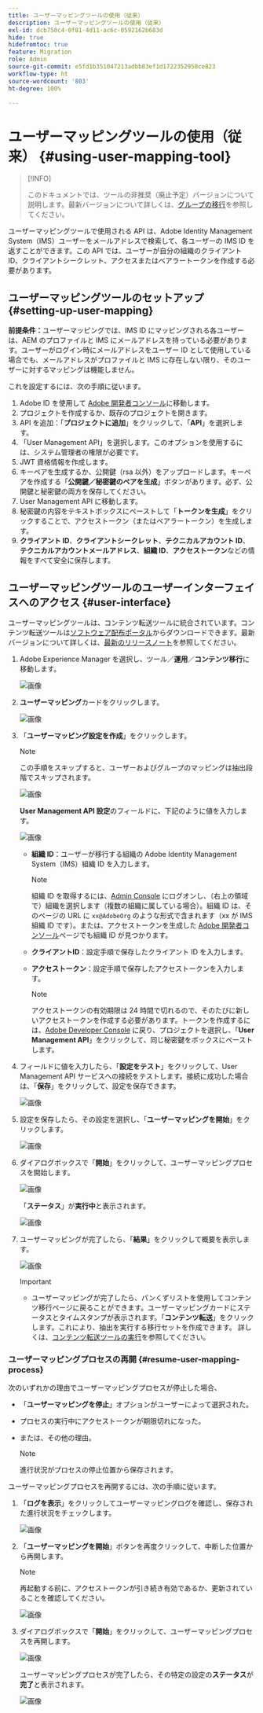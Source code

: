 ```yaml
---
title: ユーザーマッピングツールの使用（従来）
description: ユーザーマッピングツールの使用（従来）
exl-id: dcb750c4-0f81-4d11-ac6c-0592162b683d
hide: true
hidefromtoc: true
feature: Migration
role: Admin
source-git-commit: e5fd1b351047213adbb83ef1d1722352958ce823
workflow-type: ht
source-wordcount: '803'
ht-degree: 100%

---
```



# ユーザーマッピングツールの使用（従来） {#using-user-mapping-tool}

>[!INFO]
>
>このドキュメントでは、ツールの非推奨（廃止予定）バージョンについて説明します。最新バージョンについて詳しくは、[グループの移行](/help/journey-migration/content-transfer-tool/using-content-transfer-tool/group-migration.md)を参照してください。

ユーザーマッピングツールで使用される API は、Adobe Identity Management System（IMS）ユーザーをメールアドレスで検索して、各ユーザーの IMS ID を返すことができます。この API では、ユーザーが自分の組織のクライアント ID、クライアントシークレット、アクセスまたはベアラートークンを作成する必要があります。

## ユーザーマッピングツールのセットアップ {#setting-up-user-mapping}

**前提条件：**&#x200B;ユーザーマッピングでは、IMS ID にマッピングされる各ユーザーは、AEM のプロファイルと IMS にメールアドレスを持っている必要があります。ユーザーがログイン時にメールアドレスをユーザー ID として使用している場合でも、メールアドレスがプロファイルと IMS に存在しない限り、そのユーザーに対するマッピングは機能しません。

これを設定するには、次の手順に従います。

1. Adobe ID を使用して [Adobe 開発者コンソール](https://developer.adobe.com/console/)に移動します。
1. プロジェクトを作成するか、既存のプロジェクトを開きます。
1. API を追加：「**プロジェクトに追加**」をクリックして、「**API**」を選択します。
1. 「User Management API」を選択します。このオプションを使用するには、システム管理者の権限が必要です。
1. JWT 資格情報を作成します。
1. キーペアを生成するか、公開鍵（rsa 以外）をアップロードします。キーペアを作成する「**公開鍵／秘密鍵のペアを生成**」ボタンがあります。必ず、公開鍵と秘密鍵の両方を保存してください。
1. User Management API に移動します。
1. 秘密鍵の内容をテキストボックスにペーストして「**トークンを生成**」をクリックすることで、アクセストークン（またはベアラートークン）を生成します。
1. **クライアント ID**、**クライアントシークレット**、**テクニカルアカウント ID**、**テクニカルアカウントメールアドレス**、**組織 ID**、**アクセストークン**&#x200B;などの情報をすべて安全に保存します。

## ユーザーマッピングツールのユーザーインターフェイスへのアクセス {#user-interface}

ユーザーマッピングツールは、コンテンツ転送ツールに統合されています。コンテンツ転送ツールは[ソフトウェア配布ポータル](https://experience.adobe.com/#/downloads/content/software-distribution/jp/aemcloud.html)からダウンロードできます。最新バージョンについて詳しくは、[最新のリリースノート](/help/release-notes/release-notes-cloud/release-notes-current.md)を参照してください。

1. Adobe Experience Manager を選択し、ツール／**運用**／**コンテンツ移行**&#x200B;に移動します。

   ![画像](/help/journey-migration/content-transfer-tool/assets-user-mapping/user-mapping-access1.png)

1. **ユーザーマッピング**&#x200B;カードをクリックします。

   ![画像](/help/journey-migration/content-transfer-tool/assets-user-mapping/user-mapping-access2.png)

1. 「**ユーザーマッピング設定を作成**」をクリックします。

   >[!NOTE]
   >この手順をスキップすると、ユーザーおよびグループのマッピングは抽出段階でスキップされます。

   ![画像](/help/journey-migration/content-transfer-tool/assets-user-mapping/user-mapping-access5.png)

   **User Management API 設定**&#x200B;のフィールドに、下記のように値を入力します。

   ![画像](/help/journey-migration/content-transfer-tool/assets-user-mapping/user-mapping-access3.png)


   * **組織 ID**：ユーザーが移行する組織の Adobe Identity Management System（IMS）組織 ID を入力します。

     >[!NOTE]
     >組織 ID を取得するには、[Admin Console](https://adminconsole.adobe.com/) にログオンし、（右上の領域で）組織を選択します（複数の組織に属している場合）。組織 ID は、そのページの URL に `xx@AdobeOrg` のような形式で含まれます（xx が IMS 組織 ID です）。または、アクセストークンを生成した [Adobe 開発者コンソール](https://developer.adobe.com/console/)ページでも組織 ID が見つかります。

   * **クライアントID**：設定手順で保存したクライアント ID を入力します。

   * **アクセストークン**：設定手順で保存したアクセストークンを入力します。

     >[!NOTE]
     >アクセストークンの有効期限は 24 時間で切れるので、そのたびに新しいアクセストークンを作成する必要があります。トークンを作成するには、[Adobe Developer Console](https://developer.adobe.com/console/) に戻り、プロジェクトを選択し、「**User Management API**」をクリックして、同じ秘密鍵をボックスにペーストします。

1. フィールドに値を入力したら、「**設定をテスト**」をクリックして、User Management API サービスへの接続をテストします。接続に成功した場合は、「**保存**」をクリックして、設定を保存できます。

   ![画像](/help/journey-migration/content-transfer-tool/assets-user-mapping/user-mapping-access4.png)

1. 設定を保存したら、その設定を選択し、「**ユーザーマッピングを開始**」をクリックします。

   ![画像](/help/journey-migration/content-transfer-tool/assets-user-mapping/user-mapping-landing4.png)

1. ダイアログボックスで「**開始**」をクリックして、ユーザーマッピングプロセスを開始します。

   ![画像](/help/journey-migration/content-transfer-tool/assets-user-mapping/resume-user-mapping3.png)

   「**ステータス**」が&#x200B;**実行中**&#x200B;と表示されます。

   ![画像](/help/journey-migration/content-transfer-tool/assets-user-mapping/user-mapping-start1.png)


1. ユーザーマッピングが完了したら、「**結果**」をクリックして概要を表示します。

   ![画像](/help/journey-migration/content-transfer-tool/assets-user-mapping/user-mapping-landing5.png)

   >[!IMPORTANT]
   >
   >* ユーザーマッピングが完了したら、パンくずリストを使用してコンテンツ移行ページに戻ることができます。ユーザーマッピングカードにステータスとタイムスタンプが表示されます。「**コンテンツ転送**」をクリックします。これにより、抽出を実行する移行セットを作成できます。 詳しくは、[コンテンツ転送ツールの実行](https://experienceleague.adobe.com/docs/experience-manager-cloud-service/content/migration-journey/cloud-migration/content-transfer-tool/getting-started-content-transfer-tool.html?lang=ja#running-tool)を参照してください。

### ユーザーマッピングプロセスの再開 {#resume-user-mapping-process}

次のいずれかの理由でユーザーマッピングプロセスが停止した場合、

* 「**ユーザーマッピングを停止**」オプションがユーザーによって選択された。
* プロセスの実行中にアクセストークンが期限切れになった。
* または、その他の理由。

  >[!NOTE]
  >進行状況がプロセスの停止位置から保存されます。

ユーザーマッピングプロセスを再開するには、次の手順に従います。

1. 「**ログを表示**」をクリックしてユーザーマッピングログを確認し、保存された進行状況をチェックします。

   ![画像](/help/journey-migration/content-transfer-tool/assets-user-mapping/resume-user-mapping1.png)

1. 「**ユーザーマッピングを開始**」ボタンを再度クリックして、中断した位置から再開します。

   >[!NOTE]
   >再起動する前に、アクセストークンが引き続き有効であるか、更新されていることを確認してください。

   ![画像](/help/journey-migration/content-transfer-tool/assets-user-mapping/resume-user-mapping2.png)

1. ダイアログボックスで「**開始**」をクリックして、ユーザーマッピングプロセスを再開します。

   ![画像](/help/journey-migration/content-transfer-tool/assets-user-mapping/resume-user-mapping3.png)

   ユーザーマッピングプロセスが完了したら、その特定の設定の&#x200B;**ステータス**&#x200B;が&#x200B;**完了**&#x200B;と表示されます。

   ![画像](/help/journey-migration/content-transfer-tool/assets-user-mapping/resume-user-mapping4.png)
